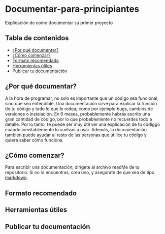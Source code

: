 # Documentar-para-principiantes
Explicación de como documentar su primer proyecto

## Tabla de contenidos
* [¿Por qué documentar?](#por-qué-documentar)
* [¿Cómo comenzar?](#cómo-comenzar)
* [Formato recomendado](#formato-recomendado)
* [Herramientas útiles](#herramientas-útiles)
* [Publicar tu documentación](#publicar-tu-documentación)

## ¿Por qué documentar?
A la hora de programar, no solo es importante que un código sea funcional, sino que sea entendible. Una documentación sirve para explicar la función de tu código y todo lo que lo rodea, como por ejemplo bugs, cambios de versiones o instalación. En 6 meses, probablemente habrás escrito una gran cantidad de código, por lo que probablemente no recuerdes todo a detalle. Por lo tanto, te puede ser muy útil ver una explicación de tu códiggo cuando inevitablemente lo vuelvas a usar. Además, la documentación también puede ayudar al resto de las personas que utilice tu código y quiera saber cómo funciona. 

## ¿Cómo comenzar?
Para escribir una documentación, dirígete al archivo readMe de tu repositorio. Si no lo encuentras, crea uno, y asegúrate de que sea de tipo [markdown](https://es.wikipedia.org/wiki/Markdown).

## Formato recomendado

## Herramientas útiles

## Publicar tu documentación
